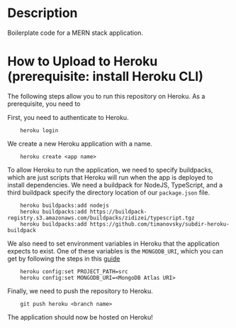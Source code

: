 # Description
Boilerplate code for a MERN stack application.

# How to Upload to Heroku (prerequisite: install Heroku CLI)
The following steps allow you to run this repository on Heroku. As a prerequisite,
you need to 

First, you need to authenticate to Heroku.

        heroku login

We create a new Heroku application with a name.

        heroku create <app name>

To allow Heroku to run the application, we need to specify buildpacks, which
are just scripts that Heroku will run when the app is deployed to install
dependencies. We need a buildpack for NodeJS, TypeScript, and a third buildpack
specify the directory location of our `package.json` file.

        heroku buildpacks:add nodejs
        heroku buildpacks:add https://buildpack-registry.s3.amazonaws.com/buildpacks/zidizei/typescript.tgz
        heroku buildpacks:add https://github.com/timanovsky/subdir-heroku-buildpack

We also need to set environment variables in Heroku that the application
expects to exist. One of these variables is the `MONGODB_URI`, which you can
get by following the steps in this [guide](https://www.mongodb.com/developer/products/atlas/use-atlas-on-heroku/)

        heroku config:set PROJECT_PATH=src
        heroku config:set MONGODB_URI=<MongoDB Atlas URI>

Finally, we need to push the repository to Heroku.

        git push heroku <branch name>

The application should now be hosted on Heroku!
